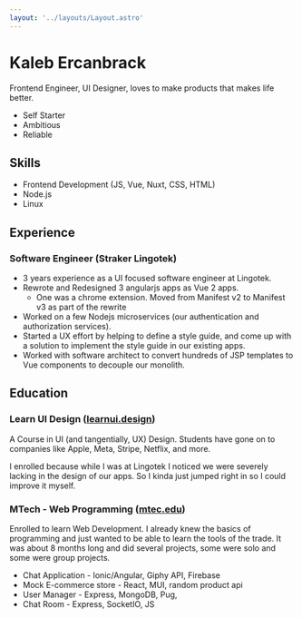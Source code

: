 ```yaml
---
layout: '../layouts/Layout.astro'
---
```

# Kaleb Ercanbrack
Frontend Engineer, UI Designer, loves to make products that makes life better.

- Self Starter
- Ambitious
- Reliable

## Skills

- Frontend Development (JS, Vue, Nuxt, CSS, HTML)
- Node.js 
- Linux

## Experience

### Software Engineer (Straker Lingotek)
- 3 years experience as a UI focused software engineer at Lingotek.
- Rewrote and Redesigned 3 angularjs apps as Vue 2 apps.
  - One was a chrome extension. Moved from Manifest v2 to Manifest v3 as part of the rewrite
- Worked on a few Nodejs microservices (our authentication and authorization services).
- Started a UX effort by helping to define a style guide, and come up with a solution to implement the style guide in our existing apps.
- Worked with software architect to convert hundreds of JSP templates to Vue components to decouple our monolith.


## Education

### Learn UI Design ([learnui.design](https://learnui.design))

A Course in UI (and tangentially, UX) Design. Students have gone on to companies like Apple, Meta, Stripe, Netflix, and more.

I enrolled because while I was at Lingotek I noticed we were severely lacking in the design of our apps. So I kinda just jumped right in so I could improve it myself.

### MTech - Web Programming ([mtec.edu](https://mtec.edu))

Enrolled to learn Web Development. I already knew the basics of programming and just wanted to be able to learn the tools of the trade. It was about 8 months long and did several projects, some were solo and some were group projects.

- Chat Application - Ionic/Angular, Giphy API, Firebase
- Mock E-commerce store - React, MUI, random product api
- User Manager - Express, MongoDB, Pug,
- Chat Room - Express, SocketIO, JS